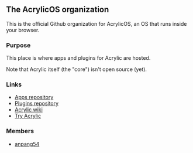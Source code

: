 
## The AcrylicOS organization

This is the official Github organization for AcrylicOS, an OS that runs inside your browser.

### Purpose

This place is where apps and plugins for Acrylic are hosted.

Note that Acrylic itself (the "core") isn't open source (yet).

### Links

* [Apps repository](https://github.com/acrylic-os/apps)
* [Plugins repository](https//github.com/acrylic-os/plugins)
* [Acrylic wiki](https://wiki.anpang.fun/acr)
* [Try Acrylic](https://anpang.fun/acrylic)

### Members

* [anpang54](https://github.com/anpang54)

